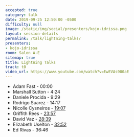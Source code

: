 ```yaml
---
accepted: true
category: talk
date: 2019-09-25 12:50:00 -0500
difficulty: null
image: /static/img/social/presenters/kojo-idrissa.png
layout: session-details
permalink: /talk/lightning-talks/
presenters:
- kojo-idrissa
room: Salon A-E
sitemap: true
title: Lightning Talks
track: t0
video_url: https://www.youtube.com/watch?v=EwEVAs900aE
---
```


- Adam Fast - 00:00
- Marshall Sutton - 4:24
- Daniele Procida - 9:29
- Rodrigo Suarez - 14:17
- Nicolle Cysneiros - [19:07](https://www.youtube.com/watch?v=EwEVAs900aE&t=1147)
- Griffith Rees - [23:57](https://www.youtube.com/watch?v=EwEVAs900aE&t=1437)
- David Vaz - [28:39](https://www.youtube.com/watch?v=EwEVAs900aE&t=1719)
- Elizabeth Uselton - [32:52](https://www.youtube.com/watch?v=EwEVAs900aE&t=1972)
- Ed Rivas - 36:46
